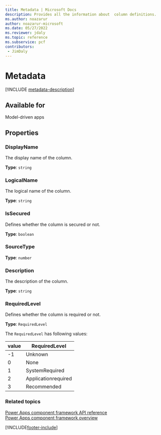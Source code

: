 ```yaml
---
title: Metadata | Microsoft Docs
description: Provides all the information about  column definitions.
ms.author: noazarur
author: noazarur-microsoft
ms.date: 05/27/2022
ms.reviewer: jdaly
ms.topic: reference
ms.subservice: pcf
contributors:
 - JimDaly
---
```


# Metadata

[!INCLUDE [metadata-description](includes/metadata-description.md)]

## Available for 

Model-driven apps

## Properties

### DisplayName

The display name of the column.

**Type**: `string`

### LogicalName 

The logical name of the column.

**Type**: `string`

### IsSecured

Defines whether the column is secured or not.

**Type**: `boolean`

### SourceType

**Type**: `number`

### Description

The description of the column.

**Type**: `string`

### RequiredLevel

Defines whether the column is required or not.

**Type**: `RequiredLevel`

The `RequiredLevel` has following values:

|value|RequiredLevel|
|---|---|
|-1|Unknown|
|0|None|
|1|SystemRequired|
|2|Applicationrequired|
|3|Recommended|


### Related topics

[Power Apps component framework API reference](../reference/index.md)<br/>
[Power Apps component framework overview](../overview.md)

[!INCLUDE[footer-include](../../../includes/footer-banner.md)]

